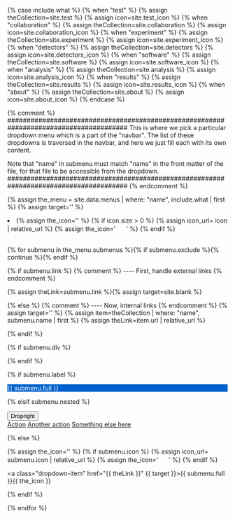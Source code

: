 {% case include.what %}
{% when "test" %}		{% assign theCollection=site.test %} 	{% assign icon=site.test_icon %}
{% when "collaboration" %}	{% assign theCollection=site.collaboration %} {% assign icon=site.collaboration_icon %}
{% when "experiment" %}		{% assign theCollection=site.experiment %} {% assign icon=site.experiment_icon %}
{% when "detectors" %}		{% assign theCollection=site.detectors %}  {% assign icon=site.detectors_icon %}
{% when "software" %}		{% assign theCollection=site.software %}   {% assign icon=site.software_icon %}
{% when "analysis" %}		{% assign theCollection=site.analysis %}   {% assign icon=site.analysis_icon %}
{% when "results" %}		{% assign theCollection=site.results %}    {% assign icon=site.results_icon %}
{% when "about" %}		{% assign theCollection=site.about %}      {% assign icon=site.about_icon %}
{% endcase %}

{% comment %}
#######################################################################################
This is where we pick a particular dropdown menu which is a part
of the "navbar". The list of these dropdowns is traversed in the navbar,
and here we just fill each with its own content.

Note that "name" in submenu must match "name" in the front matter of the file, for
that file to be accessible from the dropdown.
#######################################################################################
{% endcomment %}

{% assign the_menu = site.data.menus | where: "name", include.what | first %}
{% assign target='' %}

<li class="nav-item dropdown px-4">
  {% assign the_icon='' %}
  {% if icon.size > 0 %}
  {% assign icon_url= icon | relative_url %}
  {% assign the_icon='&nbsp;&nbsp;<img src="' | append: icon_url | append: '" height="16" width="16">' %}
  {% endif %}
  <a class="nav-link dropdown-toggle" href="#" id="navbarDropdown" role="button" data-toggle="dropdown" aria-haspopup="true" aria-expanded="false" style="color: #fff;">{{ the_menu.full }}{{ the_icon }}</a>
  
<div class="dropdown-menu" aria-labelledby="navbarDropdown">

{% for submenu in the_menu.submenus %}{% if submenu.exclude %}{% continue %}{% endif %}


{% if submenu.link %}				{% comment %} ---- First, handle external links	{% endcomment %}

{% assign theLink=submenu.link %}{% assign target=site.blank %}

{% else %}					{% comment %} ---- Now, internal links		{% endcomment %}
{% assign target='' %}
{% assign item=theCollection | where: "name", submenu.name | first %}
{% assign theLink=item.url | relative_url %}

{% endif %}

{% if submenu.div %}<div class="dropdown-divider"></div>{% endif %}

{% if submenu.label %}
<div class="dropdown-item" style="color: #fff; background-color: #0062cc;">{{ submenu.full }}&nbsp;<img src="{{ site.dn_arrow_icon | relative_url }}" height="8" width="8"/></div>

{% elsif submenu.nested %}
<div class="btn-group dropright">
  <button type="button" class="btn btn-secondary dropdown-toggle" data-toggle="dropdown" aria-haspopup="true" aria-expanded="false">
    Dropright
  </button>
  <div class="dropdown-menu">
    <a class="dropdown-item" href="#">Action</a>
    <a class="dropdown-item" href="#">Another action</a>
    <a class="dropdown-item" href="#">Something else here</a>    <!-- Dropdown menu links -->
  </div>
</div>

{% else %}


{% assign the_icon='' %}
{% if submenu.icon %}
{% assign icon_url= submenu.icon | relative_url %}
{% assign the_icon='&nbsp;&nbsp;<img src="' | append: icon_url | append: '" height="16" width="16">' %}
{% endif %}

<a class="dropdown-item" href="{{ theLink }}" {{ target }}>{{ submenu.full }}{{ the_icon }}</a>

{% endif %}

{% endfor %}

</div>
</li>

